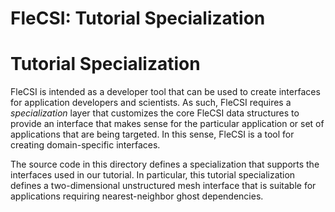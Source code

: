 # FleCSI: Tutorial Specialization
<!--
  The above header ("FleCSI: Tutorial") is required for Doxygen to
  correctly name the auto-generated page. It is ignored in the FleCSI
  guide documentation.
-->

<!-- CINCHDOC DOCUMENT(user-guide) SECTION(tutorial) -->

# Tutorial Specialization

FleCSI is intended as a developer tool that can be used to create
interfaces for application developers and scientists. As such, FleCSI
requires a *specialization* layer that customizes the core FleCSI data
structures to provide an interface that makes sense for the particular
application or set of applications that are being targeted. In this
sense, FleCSI is a tool for creating domain-specific interfaces.

The source code in this directory defines a specialization that supports
the interfaces used in our tutorial. In particular, this tutorial
specialization defines a two-dimensional unstructured mesh interface
that is suitable for applications requiring nearest-neighbor ghost
dependencies.

<!-- vim: set tabstop=2 shiftwidth=2 expandtab fo=cqt tw=72 : -->
